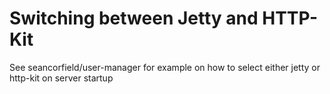 # Switching between Jetty and HTTP-Kit

See seancorfield/user-manager for example on how to select either jetty or http-kit on server startup
